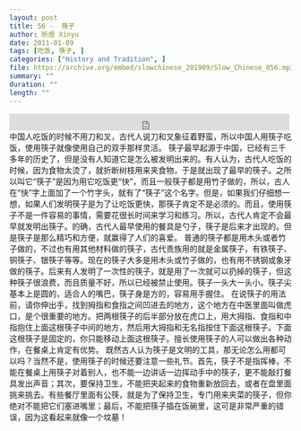 ```yaml
---
layout: post
title: 56 -  筷子
author: 昕煜 Xinyu
date: 2011-01-09
tags: [吃饭, 筷子, ]
categories: ["History and Tradition", ]
file: https://archive.org/embed/slowchinese_201909/Slow_Chinese_056.mp3
summary: ""
duration: ""
length: ""
---
```


<iframe src="https://archive.org/embed/slowchinese_201909/Slow_Chinese_056.mp3" width="500" height="30" frameborder="0" webkitallowfullscreen="true" mozallowfullscreen="true" allowfullscreen></iframe>
中国人吃饭的时候不用刀和叉，古代人说刀和叉象征着野蛮，所以中国人用筷子吃饭，使用筷子就像使用自己的双手那样灵活。
筷子最早起源于中国，已经有三千多年的历史了，但是没有人知道它是怎么被发明出来的。有人认为，古代人吃饭的时候，因为食物太烫了，就折断树枝用来夹食物，于是就出现了最早的筷子。之所以叫它“筷子”是因为用它吃饭更“快”，而且一般筷子都是用竹子做的，所以，古人在“快”字上面加了一个竹字头，就有了“筷子”这个名字。但是，如果我们仔细想一想，如果人们发明筷子是为了让吃饭更快，那筷子肯定不是必须的。而且，使用筷子不是一件容易的事情，需要花很长时间来学习和练习。所以，古代人肯定不会最早就发明出筷子。的确，古代人最早使用的餐具是勺子，筷子是后来才出现的。但是筷子是那么精巧和方便，就赢得了人们的喜爱。
普通的筷子都是用木头或者竹子做的，不过也有用其他材料做的筷子，古代贵族用的就是金属筷子，有铁筷子、铜筷子、银筷子等等。现在的筷子大多是用木头或竹子做的，也有用不锈钢或象牙做的筷子。后来有人发明了一次性的筷子，就是用了一次就可以扔掉的筷子，但这种筷子很浪费，而且质量不好，所以已经被禁止使用。筷子一头大一头小。筷子尖基本上是圆的，适合人的嘴巴，筷子身是方的，容易用手握住。
在说筷子的用法前，请你伸出手，找到拇指和食指之间凹进去的地方，这个地方在中医里面叫做虎口，是个很重要的地方。把两根筷子的后半部分放在虎口上，用大拇指、食指和中指抱住上面这根筷子中间的地方，然后用大拇指和无名指按住下面这根筷子。下面这根筷子是固定的，你只能移动上面这根筷子。擅长使用筷子的人可以做出各种动作，在餐桌上肯定有优势。
既然古人认为筷子是文明的工具，那无论怎么用都可以吗？当然不是，使用筷子的时候还要注意一些礼节。首先，筷子不是指挥棒，不能在餐桌上用筷子对着别人，也不能一边讲话一边挥动手中的筷子，更不能敲打餐具发出声音；其次，要保持卫生，不能把夹起来的食物重新放回去，或者在盘里面挑来挑去。有些餐厅里面有公筷，就是为了保持卫生，专门用来夹菜的筷子，但你绝对不能把它们塞进嘴里；最后，不能把筷子插在饭碗里，这可是非常严重的错误，因为这看起来就像一个坟墓！
 
